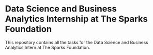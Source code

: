 # Data Science and Business Analytics Internship at The Sparks Foundation
This repository contains all the tasks for the Data Science and Business Analytics Intern at The Sparks Foundation.
